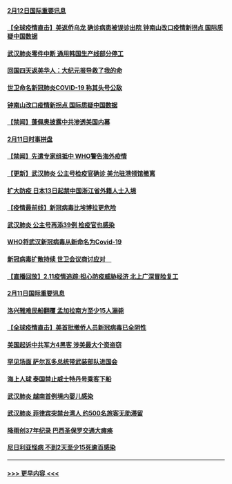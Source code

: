 #### [2月12日国际重要讯息](../pages/prog202/a102775437.md?t=02122033) 
#### [【全球疫情直击】美返侨乌龙 确诊病患被误诊出院 钟南山改口疫情新拐点 国际质疑中国数据](../pages/prog202/a102775378.md?t=02122033) 
#### [武汉肺炎零件中断 通用韩国生产线部分停工](../pages/prog202/a102775365.md?t=02122033) 
#### [回国四天返美华人：大纪元报导救了我的命](../pages/prog202/a102775342.md?t=02122033) 
#### [世卫命名新冠肺炎COVID-19 称其头号公敌](../pages/prog202/a102775196.md?t=02122033) 
#### [钟南山改口疫情新拐点 国际质疑中国数据](../pages/prog202/a102775178.md?t=02122033) 
#### [【禁闻】蓬佩奥披露中共渗透美国内幕](../pages/prog202/a102775129.md?t=02122033) 
#### [2月11日时事拼盘](../pages/prog202/a102775140.md?t=02122033) 
#### [【禁闻】先遣专家组抵中 WHO警告海外疫情](../pages/prog202/a102775112.md?t=02122033) 
#### [【更新】武汉肺炎 公主号检疫官确诊 美允驻港领馆撤离](../pages/prog202/a102770740.md?t=02122033) 
#### [扩大防疫 日本13日起禁中国浙江省外籍人士入境](../pages/prog202/a102775051.md?t=02122033) 
#### [【疫情最前线】新冠病毒比埃博拉更危险](../pages/prog202/a102775043.md?t=02122033) 
#### [武汉肺炎 公主号再添39例 检疫官也感染](../pages/prog202/a102775031.md?t=02122033) 
#### [WHO将武汉新冠病毒从新命名为Covid-19](../pages/prog202/a102774891.md?t=02122033) 
#### [新冠病毒扩散持续 世卫会议商讨应对　](../pages/prog202/a102774850.md?t=02122033) 
#### [【直播回放】2.11疫情追踪:担心防疫威胁经济 北上广深冒险复工](../pages/prog202/a102774741.md?t=02122033) 
#### [2月11日国际重要讯息](../pages/prog202/a102774621.md?t=02122033) 
#### [洛兴雅难民船翻覆 孟加拉南方至少15人溺毙](../pages/prog202/a102774586.md?t=02122033) 
#### [【全球疫情直击】美首批撤侨人员新冠病毒已全阴性](../pages/prog202/a102774523.md?t=02122033) 
#### [美国起诉中共军方4黑客 涉美最大个资盗窃](../pages/prog202/a102774508.md?t=02122033) 
#### [罕见场面  萨尔瓦多总统带武装部队进国会](../pages/prog202/a102774494.md?t=02122033) 
#### [海上人球 泰国禁止威士特丹号乘客下船](../pages/prog202/a102774384.md?t=02122033) 
#### [武汉肺炎 越南首例境内婴儿感染](../pages/prog202/a102774365.md?t=02122033) 
#### [武汉肺炎 菲律宾突禁台湾人 约500名旅客无助滞留](../pages/prog202/a102774288.md?t=02122033) 
#### [降雨创37年纪录 巴西圣保罗交通大瘫痪](../pages/prog202/a102774273.md?t=02122033) 
#### [尼日利亚怪病 不到2天至少15死逾百感染](../pages/prog202/a102774260.md?t=02122033) 

----
#### [ >>> 更早内容 <<< ](../indexes/prog202-earlier.md)
